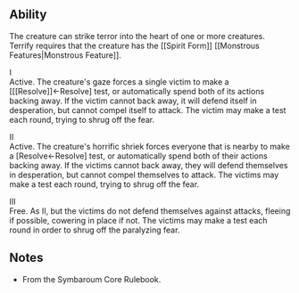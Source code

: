 ## Ability
The creature can strike terror into the heart of one or more creatures. Terrify requires that the creature has the [[Spirit Form]] [[Monstrous Features|Monstrous Feature]].

I<br>Active. The creature's gaze forces a single victim to make a \[[[Resolve]]←Resolve\] test, or automatically spend both of its actions backing away. If the victim cannot back away, it will defend itself in desperation, but cannot compel itself to attack. The victim may make a test each round, trying to shrug off the fear.

II<br>Active. The creature's horrific shriek forces everyone that is nearby to make a \[Resolve←Resolve\] test, or automatically spend both of their actions backing away. If the victims cannot back away, they will defend themselves in desperation, but cannot compel themselves to attack. The victims may make a test each round, trying to shrug off the fear.

III<br>Free. As II, but the victims do not defend themselves against attacks, fleeing if possible, cowering in place if not. The victims may make a test each round in order to shrug off the paralyzing fear.
## Notes
* From the Symbaroum Core Rulebook.